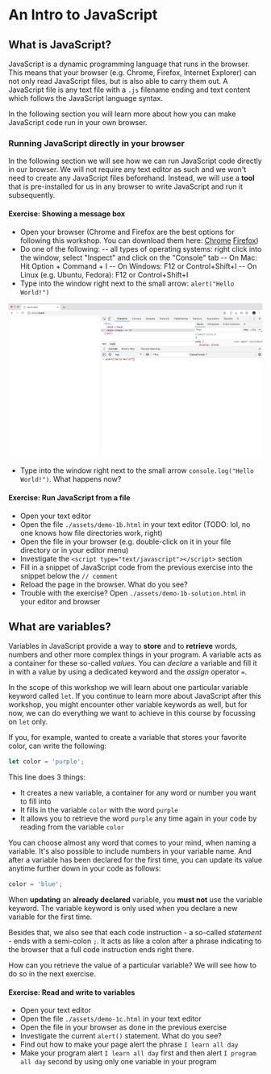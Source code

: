 # An Intro to JavaScript

## What is JavaScript?

JavaScript is a dynamic programming language that runs in the browser. This means that your browser (e.g. Chrome, Firefox, Internet Explorer) can not only read JavaScript files,
but is also able to carry them out. A JavaScript file is any text file with a `.js` filename ending and text content which follows the JavaScript language syntax.

In the following section you will learn more about how you can make JavaScript code run in your own browser.

### Running JavaScript directly in your browser

In the following section we will see how we can run JavaScript code directly in our browser. We will not require any text editor as such and we won't need to create any JavaScript files beforehand.
Instead, we will use a **tool** that is pre-installed for us in any browser to write JavaScript and run it subsequently.

#### Exercise: Showing a message box

- Open your browser (Chrome and Firefox are the best options for following this workshop. You can download them here: [Chrome](https://www.google.com/chrome/) [Firefox](https://www.mozilla.org/firefox/))
- Do one of the following:
-- all types of operating systems: right click into the window, select "Inspect" and click on the "Console" tab
-- On Mac: Hit Option + Command + I
-- On Windows: F12 or Control+Shift+I
-- On Linux (e.g. Ubuntu, Fedora): F12 or Control+Shift+I
- Type into the window right next to the small arrow: `alert("Hello World!")`

![Console Demo 1.a](./assets/images/console_demo-1a.png)

- Type into the window right next to the small arrow `console.log("Hello World!")`. What happens now?

#### Exercise: Run JavaScript from a file

- Open your text editor
- Open the file `./assets/demo-1b.html` in your text editor (TODO: lol, no one knows how file directories work, right)
- Open the file in your browser (e.g. double-click on it in your file directory or in your editor menu)
- Investigate the `<script type="text/javascript"></script>` section
- Fill in a snippet of JavaScript code from the previous exercise into the snippet below the `// comment`
- Reload the page in the browser. What do you see?
- Trouble with the exercise? Open `./assets/demo-1b-solution.html` in your editor and browser

## What are variables?

Variables in JavaScript provide a way to **store** and to **retrieve** words, numbers and other more complex things in your program.
A variable acts as a container for these so-called _values_. You can _declare_ a variable and fill it in with a value by using a dedicated keyword and the _assign_ operator `=`.

In the scope of this workshop we will learn about one particular variable keyword called `let`. If you continue to learn more about JavaScript after this workshop, you might encounter other variable keywords as well, but for now, we can do everything we want to achieve in this course by focussing on `let` only.

If you, for example, wanted to create a variable that stores your favorite color, can write the following:

```js
let color = 'purple';
```

This line does 3 things:

- It creates a new variable, a container for any word or number you want to fill into
- It fills in the variable `color` with the word `purple`
- It allows you to retrieve the word `purple` any time again in your code by reading from the variable `color`

You can choose almost any word that comes to your mind, when naming a variable. It's also possible to include numbers in your variable name. And after a variable has been declared for the first time, you can update its value anytime further down in your code as follows:

```js
color = 'blue';
```

When **updating** an **already declared** variable, you **must not** use the variable keyword. The variable keyword is only used when you declare a new variable for the first time.

Besides that, we also see that each code instruction - a so-called _statement_ - ends with a semi-colon `;`. It acts as like a colon after a phrase indicating to the browser that a full code instruction ends right there.

How can you retrieve the value of a particular variable? We will see how to do so in the next exercise.

#### Exercise: Read and write to variables

- Open your text editor
- Open the file `./assets/demo-1c.html` in your text editor
- Open the file in your browser as done in the previous exercise
- Investigate the current `alert()` statement. What do you see?
- Find out how to make your page alert the phrase `I learn all day`
- Make your program alert `I learn all day` first and then alert `I program all day` second by using only one variable in your program
